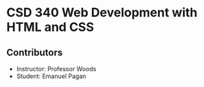 <html lang="en">
<head>
    <title>CSD 340 Web Development with HTML and CSS</title>
</head>
<body>
    <h1>CSD 340 Web Development with HTML and CSS</h1>
    <h2>Contributors</h2>
    <ul>
        <li>Instructor: Professor Woods</li>
        <li>Student: Emanuel Pagan</li>
    </ul>
</body>
</html>
